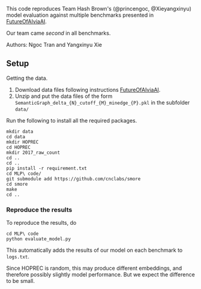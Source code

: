 This code reproduces Team Hash Brown's (@princengoc, @Xieyangxinyu) model evaluation against multiple benchmarks presented in [FutureOfAIviaAI](https://github.com/MarioKrenn6240/FutureOfAIviaAI).

Our team came *second* in all benchmarks. 

Authors: Ngoc Tran and Yangxinyu Xie

## Setup


Getting the data. 

1. Download data files following instructions [FutureOfAIviaAI](https://github.com/MarioKrenn6240/FutureOfAIviaAI).
2. Unzip and put the data files of the form `SemanticGraph_delta_{N}_cutoff_{M}_minedge_{P}.pkl` in the subfolder `data/`

Run the following to install all the required packages.

```buildoutcfg
mkdir data
cd data
mkdir HOPREC
cd HOPREC 
mkdir 2017_raw_count
cd ..
cd ..
pip install -r requirement.txt
cd MLP\ code/
git submodule add https://github.com/cnclabs/smore
cd smore
make
cd ..
```

### Reproduce the results

To reproduce the results, do

```
cd MLP\ code
python evaluate_model.py
```

This automatically adds the results of our model on each benchmark to `logs.txt`. 

Since HOPREC is random, this may produce different embeddings, and therefore possibly slightly model performance. But we expect the difference to be small. 